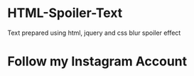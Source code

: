 # HTML-Spoiler-Text
Text prepared using html, jquery and css blur spoiler effect

# Follow my Instagram Account 
